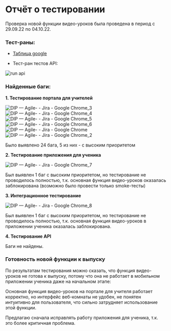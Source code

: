 # Отчёт о тестировании

Проверка новой функции видео-уроков была проведена в период с 29.09.22 по 04.10.22.

### Тест-раны:

* [Таблица google][url]

[url]: https://docs.google.com/spreadsheets/d/1FPphkDZu20gk8ShPn5ObE7wbtKk-AoRrX1zrL5EHBVI/edit?usp=sharing

* Тест-ран тестов API:
 
![run api](https://user-images.githubusercontent.com/112339589/236830007-d258aef6-6851-4ae7-a015-cd70a9dfac67.jpg)

### Найденные баги:

**1. Тестирование портала для учителей**

![ DIP — Agile- - Jira - Google Chrome_3](https://user-images.githubusercontent.com/112339589/236831758-0bb7a352-e0b3-46be-ab52-56639624b269.jpg)
![ DIP — Agile- - Jira - Google Chrome_4](https://user-images.githubusercontent.com/112339589/236831764-29365402-0639-4f77-999a-2c96d6ac23e1.jpg)
![ DIP — Agile- - Jira - Google Chrome_5](https://user-images.githubusercontent.com/112339589/236831770-44d272ab-5b7a-4f6b-b551-6b63edf88f5d.jpg)
![ DIP — Agile- - Jira - Google Chrome_6](https://user-images.githubusercontent.com/112339589/236831778-5de1f370-176b-4543-a396-f3368a5cdd33.jpg)
![ DIP — Agile- - Jira - Google Chrome](https://user-images.githubusercontent.com/112339589/236831783-8c0bcf0d-5f7d-470e-9363-2682c946ee51.jpg)
![ DIP — Agile- - Jira - Google Chrome_2](https://user-images.githubusercontent.com/112339589/236831786-4487c7c0-8759-4dbf-9b0c-031bd4d8ce89.jpg)

Было выявлено 24 бага, 5 из них - с высоким приоритетом

**2. Тестирование приложения для ученика**
 
![ DIP — Agile- - Jira - Google Chrome_7](https://user-images.githubusercontent.com/112339589/236832775-0c0cd50b-1d4a-4e0f-9de7-87d96793da95.jpg)

Был выявлен 1 баг с высоким приоритетом, но тестирование не проводилось полностью, т.к. основная функция видео-уроков оказалась заблокирована (возможно было провести только smoke-тесты)

**3. Интеграционное тестирование**

![ DIP — Agile- - Jira - Google Chrome_8](https://user-images.githubusercontent.com/112339589/236832974-9443ca80-bb0b-40b7-a433-721a845350ad.jpg)

Был выявлен 1 баг с высоким приоритетом, но тестирование не проводилось полностью, т.к. основная функция видео-уроков в приложении ученика оказалась заблокирована.

**4. Тестирование API**

Баги не найдены.

### Готовность новой функции к выпуску

По результатам тестирования можно сказать, что функция видео-уроков не готова к выпуску, потому что она не работает в мобильном приложении ученика даже на начальном этапе:

Основная функция видео-уроков на портале для учителя работает корректно, но интерфейс веб-комнаты не удобен, не понятен интуитивно для пользователя, что сильно затрудняет использование этой функции.

Предлагаю сначала исправлять работу приложения для ученика, т.к. это более критичная проблема.
